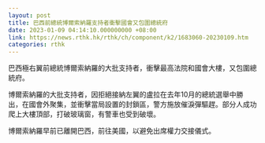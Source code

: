 ```yaml
---
layout: post
title: 巴西前總統博爾索納羅支持者衝擊國會又包圍總統府
date: 2023-01-09 04:14:10.000000000 +08:00
link: https://news.rthk.hk/rthk/ch/component/k2/1683060-20230109.htm
categories: rthk
---
```


巴西極右翼前總統博爾索納羅的大批支持者，衝擊最高法院和國會大樓，又包圍總統府。

博爾索納羅的大批支持者，因拒絕接納左翼的盧拉在去年10月的總統選舉中勝出，在國會外聚集，並衝擊當局設置的封鎖區，警方施放催淚彈驅趕。部分人成功爬上大樓頂部，打破玻璃窗，有警車也受到破壞。

博爾索納羅早前已離開巴西，前往美國，以避免出席權力交接儀式。
